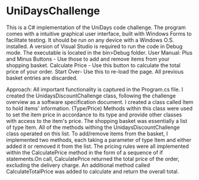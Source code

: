 # UniDaysChallenge
This is a C#  implementation of the UniDays code challenge. The program comes with a intuitive graphical user interface, built with Windows Forms to facilitate
testing. It should be run on any device with a Windows O.S. installed. A version of Visual Studio is required to run the code in Debug mode. The executable is located in the bin>Debug folder.
User Manual:
Plus and Minus Buttons - Use those to add and remove items from your shopping basket. 
Calculate Price - Use this button to calculate the total price of your order.
Start Over- Use this to re-load the page. All previous basket entries are discarded.


Approach:
All important functionality is captured in the Program.cs file.  I created the UnidaysDiscountChallenge class,
following the challenge overview as a software specification document. I created a class called Item to hold items' information. (Type/Price)
Methods within this class were used to set the item price in accordance to its type and provide other classes with access to the item's price.
The shopping basket was essentially a list of type Item. All of the methods withing the UnidaysDiscountChallenge class operated
on this list. To add/remove items from the basket, I implemented two methods, each taking a parameter of type Item and either 
added it or removed it from the list. The pricing rules were all implemented within the CalculatePrice method in the form of a sequence 
of if statements.On call, CalculatePrice returned the total price of the order, excluding the delivery charge. 
An additional method  called CalculateTotalPrice was added to calculate and return the overall total. 
